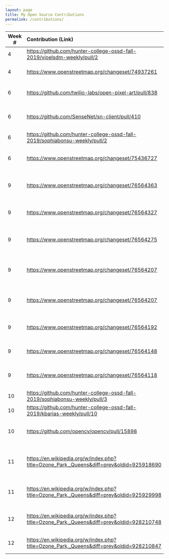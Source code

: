 ```yaml
---
layout: page
title: My Open Source Contributions
permalink: /contributions/
---
```


<!--
Type of the contribution should be "Wikipedia edit", "OpenStreet Map feature", "Project Documentation", "Project Code", "Blog Edit", etc.

The description should include a brief summary of what you did.

Replace the first row below with your contribution.

-->





| Week #       | Contribution (Link)  | Type  | Description |
|---|:---|:---|:---|
|  4  | <https://github.com/hunter-college-ossd-fall-2019/vioelsdm-weekly/pull/2> | Blog Edit    |   I fixed a simple typo.    |
|  4  | <https://www.openstreetmap.org/changeset/74937261> | OpenStreetMap Edit   | Added info about a nearby supermarket|
|  6  | <https://github.com/twilio-labs/open-pixel-art/pull/838>    | Twilio Labs Pixel Edit     | Added a pixel to a Hacktoberfest project     |
|  6  | <https://github.com/SenseNet/sn-client/pull/410>   | SN-Client Issue #396 | Updated package json files with dependencies |
|  6  | <https://github.com/hunter-college-ossd-fall-2019/sophiabonsu-weekly/pull/2> | Blog Edit | Fixed tupos |
|  6  | <https://www.openstreetmap.org/changeset/75436727> | OpenStreetMap Edit | Added information about my local library |
|  9  | <https://www.openstreetmap.org/changeset/76564363> | OpenStreetMap Edit | Added information about local tavern|
|  9  | <https://www.openstreetmap.org/changeset/76564327> | OpenStreetMap Edit | Added information about local laundromat|
|  9  | <https://www.openstreetmap.org/changeset/76564275> | OpenStreetMap Edit | Added information about local law office|
|  9  | <https://www.openstreetmap.org/changeset/76564207> | OpenStreetMap Edit | Added information about local counseling center|
|  9  | <https://www.openstreetmap.org/changeset/76564207> | OpenStreetMap Edit | Added information about local coffee shop|
|  9  | <https://www.openstreetmap.org/changeset/76564192> | OpenStreetMap Edit | Added information about local stationary store|
|  9  | <https://www.openstreetmap.org/changeset/76564148> | OpenStreetMap Edit | Added information about local deli|
|  9  | <https://www.openstreetmap.org/changeset/76564118> | OpenStreetMap Edit | Added information about local cemetary|
| 10 | <https://github.com/hunter-college-ossd-fall-2019/sophiabonsu-weekly/pull/3> | Blog Edit | I fixed a typo in contribution.md | 
|10 | <https://github.com/hunter-college-ossd-fall-2019/kbarias-weekly/pull/10> | Blog Edit | I fixed a few typos in blog 9 |
|10 | <https://github.com/opencv/opencv/pull/15898> | OpenCV PR | Added a better installtion method in the docummentation |
|11 | <https://en.wikipedia.org/w/index.php?title=Ozone_Park,_Queens&diff=prev&oldid=925918690> | Wikipedia Edit| Added a hyperlink to a local high school for Ozone Park page|
|11 | <https://en.wikipedia.org/w/index.php?title=Ozone_Park,_Queens&diff=prev&oldid=925929998> | Wikipedia Edit | Added a citation for when the Pope visited Queens|
|12 | <https://en.wikipedia.org/w/index.php?title=Ozone_Park,_Queens&diff=prev&oldid=928210748> | Wikipedia Edit | Added a hyperlink to John Gotti wiki page |
|12 | <https://en.wikipedia.org/w/index.php?title=Ozone_Park,_Queens&diff=prev&oldid=928210847> | Wikipedia Edit | Removed a private school listed |



